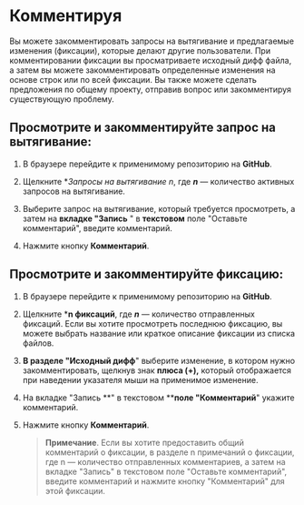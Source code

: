 # Комментируя

Вы можете закомментировать запросы на вытягивание и предлагаемые изменения (фиксации), которые делают другие пользователи. При комментировании фиксации вы просматриваете исходный дифф файла, а затем вы можете закомментировать определенные изменения на основе строк или по всей фиксации. Вы также можете сделать предложения по общему проекту, отправив вопрос или закомментируя существующую проблему.

## Просмотрите и закомментируйте запрос на вытягивание:

1.  В браузере перейдите к применимому репозиторию на **GitHub**.

1.  Щелкните **Запросы на вытягивание *n**, где ***n*** — количество активных запросов на вытягивание.

2.  Выберите запрос на вытягивание, который требуется просмотреть, а затем на **вкладке "Запись** " в **текстовом** поле "Оставьте комментарий", введите комментарий.

3.  Нажмите кнопку **Комментарий**.

## Просмотрите и закомментируйте фиксацию:

1.  В браузере перейдите к применимому репозиторию на **GitHub**.

2.  Щелкните ***n фиксаций**, где ***n*** — количество отправленных фиксаций. Если вы хотите просмотреть последнюю фиксацию, вы можете выбрать название или краткое описание фиксации из списка файлов.

3.  **В разделе "Исходный дифф**" выберите изменение, в котором нужно закомментировать, щелкнув знак **плюса (+),** который отображается при наведении указателя мыши на применимое изменение.

4.  На вкладке "Запись **" в текстовом ****поле "Комментарий**" укажите комментарий.

5.  Нажмите кнопку **Комментарий**.

    > **Примечание**. Если вы хотите предоставить общий комментарий о фиксации, в разделе n примечаний о фиксации, где n — количество отправленных комментариев, а затем на вкладке "Запись" в текстовом поле "Оставьте комментарий", введите комментарий и нажмите кнопку "Комментарий" для этой фиксации.
